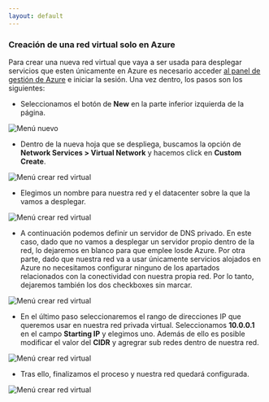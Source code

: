 ```yaml
---
layout: default
---
```

### Creación de una red virtual solo en Azure

Para crear una nueva red virtual que vaya a ser usada para desplegar servicios que esten únicamente en Azure es necesario acceder [al panel de gestión de Azure](http://manage.windowsazure.com "Panel de gestión de Azure") e iniciar la sesión. Una vez dentro, los pasos son los siguientes:

- Seleccionamos el botón de **New** en la parte inferior izquierda de la página.

![Menú nuevo](../images/networking-create-virtualNetwork-cloud-Step1.png)

- Dentro de la nueva hoja que se despliega, buscamos la opción de **Network Services > Virtual Network** y hacemos click en **Custom Create**.

![Menú crear red virtual](../images/networking-create-virtualNetwork-cloud-Step2.png)

- Elegimos un nombre para nuestra red y el datacenter sobre la que la vamos a desplegar. 

![Menú crear red virtual](../images/networking-create-virtualNetwork-cloud-Step3.png)

- A continuación podemos definir un servidor de DNS privado. En este caso, dado que no vamos a desplegar un servidor propio dentro de la red, lo dejaremos en blanco para que emplee losde Azure. Por otra parte, dado que nuestra red va a usar únicamente servicios alojados en Azure no necesitamos configurar ninguno de los apartados relacionados con la conectividad con nuestra propia red. Por lo tanto, dejaremos también los dos checkboxes sin marcar.

![Menú crear red virtual](../images/networking-create-virtualNetwork-cloud-Step4.png)

- En el último paso seleccionaremos el rango de direcciones IP que queremos usar en nuestra red privada virtual. Seleccionamos **10.0.0.1** en el campo **Starting IP** y elegimos uno. Además de ello es posible modificar el valor del **CIDR** y agregrar sub redes dentro de nuestra red.

![Menú crear red virtual](../images/networking-create-virtualNetwork-cloud-Step5.png)

- Tras ello, finalizamos el proceso y nuestra red quedará configurada.

![Menú crear red virtual](../images/networking-create-virtualNetwork-cloud-Step6.png)
